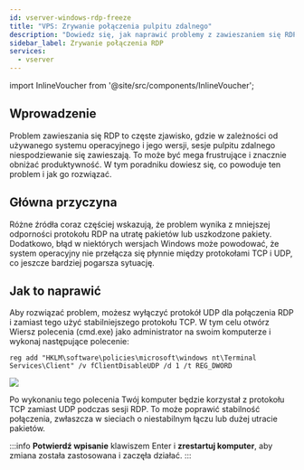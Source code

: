 ```yaml
---
id: vserver-windows-rdp-freeze
title: "VPS: Zrywanie połączenia pulpitu zdalnego"
description: "Dowiedz się, jak naprawić problemy z zawieszaniem się RDP, poprawiając stabilność połączenia i zwiększając wydajność pulpitu zdalnego → Sprawdź teraz"
sidebar_label: Zrywanie połączenia RDP
services:
  - vserver
---
```


import InlineVoucher from '@site/src/components/InlineVoucher';

## Wprowadzenie

Problem zawieszania się RDP to częste zjawisko, gdzie w zależności od używanego systemu operacyjnego i jego wersji, sesje pulpitu zdalnego niespodziewanie się zawieszają. To może być mega frustrujące i znacznie obniżać produktywność. W tym poradniku dowiesz się, co powoduje ten problem i jak go rozwiązać.

<InlineVoucher />

## Główna przyczyna

Różne źródła coraz częściej wskazują, że problem wynika z mniejszej odporności protokołu RDP na utratę pakietów lub uszkodzone pakiety. Dodatkowo, błąd w niektórych wersjach Windows może powodować, że system operacyjny nie przełącza się płynnie między protokołami TCP i UDP, co jeszcze bardziej pogarsza sytuację.

## Jak to naprawić

Aby rozwiązać problem, możesz wyłączyć protokół UDP dla połączenia RDP i zamiast tego użyć stabilniejszego protokołu TCP. W tym celu otwórz Wiersz polecenia (cmd.exe) jako administrator na swoim komputerze i wykonaj następujące polecenie:

```
reg add "HKLM\software\policies\microsoft\windows nt\Terminal Services\Client" /v fClientDisableUDP /d 1 /t REG_DWORD
```

![](https://screensaver01.zap-hosting.com/index.php/s/6E6AzroG88ETj2X/preview)

Po wykonaniu tego polecenia Twój komputer będzie korzystał z protokołu TCP zamiast UDP podczas sesji RDP. To może poprawić stabilność połączenia, zwłaszcza w sieciach o niestabilnym łączu lub dużej utracie pakietów.

:::info 
**Potwierdź wpisanie** klawiszem Enter i **zrestartuj komputer**, aby zmiana została zastosowana i zaczęła działać.
:::

<InlineVoucher />